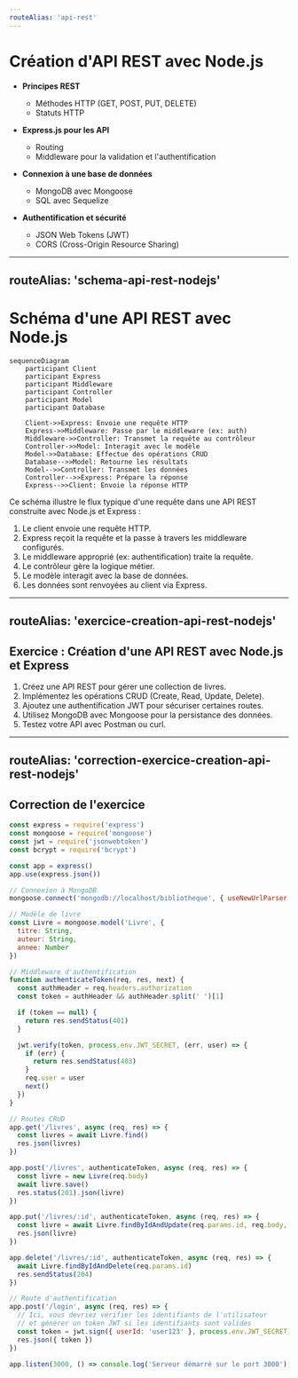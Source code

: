 ```yaml
---
routeAlias: 'api-rest'
---
```


# Création d'API REST avec Node.js

- **Principes REST**
  - Méthodes HTTP (GET, POST, PUT, DELETE)
  - Statuts HTTP

- **Express.js pour les API**
  - Routing
  - Middleware pour la validation et l'authentification

- **Connexion à une base de données**
  - MongoDB avec Mongoose
  - SQL avec Sequelize

- **Authentification et sécurité**
  - JSON Web Tokens (JWT)
  - CORS (Cross-Origin Resource Sharing)

---
routeAlias: 'schema-api-rest-nodejs'
---

# Schéma d'une API REST avec Node.js

```mermaid
sequenceDiagram
    participant Client
    participant Express
    participant Middleware
    participant Controller
    participant Model
    participant Database

    Client->>Express: Envoie une requête HTTP
    Express->>Middleware: Passe par le middleware (ex: auth)
    Middleware->>Controller: Transmet la requête au contrôleur
    Controller->>Model: Interagit avec le modèle
    Model->>Database: Effectue des opérations CRUD
    Database-->>Model: Retourne les résultats
    Model-->>Controller: Transmet les données
    Controller-->>Express: Prépare la réponse
    Express-->>Client: Envoie la réponse HTTP
```

Ce schéma illustre le flux typique d'une requête dans une API REST construite avec Node.js et Express :

1. Le client envoie une requête HTTP.
2. Express reçoit la requête et la passe à travers les middleware configurés.
3. Le middleware approprié (ex: authentification) traite la requête.
4. Le contrôleur gère la logique métier.
5. Le modèle interagit avec la base de données.
6. Les données sont renvoyées au client via Express.

---
routeAlias: 'exercice-creation-api-rest-nodejs'
---

## Exercice : Création d'une API REST avec Node.js et Express

1. Créez une API REST pour gérer une collection de livres.
2. Implémentez les opérations CRUD (Create, Read, Update, Delete).
3. Ajoutez une authentification JWT pour sécuriser certaines routes.
4. Utilisez MongoDB avec Mongoose pour la persistance des données.
5. Testez votre API avec Postman ou curl.

---
routeAlias: 'correction-exercice-creation-api-rest-nodejs'
---

## Correction de l'exercice

```javascript
const express = require('express')
const mongoose = require('mongoose')
const jwt = require('jsonwebtoken')
const bcrypt = require('bcrypt')

const app = express()
app.use(express.json())

// Connexion à MongoDB
mongoose.connect('mongodb://localhost/bibliotheque', { useNewUrlParser: true, useUnifiedTopology: true })

// Modèle de livre
const Livre = mongoose.model('Livre', {
  titre: String,
  auteur: String,
  annee: Number
})

// Middleware d'authentification
function authenticateToken(req, res, next) {
  const authHeader = req.headers.authorization
  const token = authHeader && authHeader.split(' ')[1]

  if (token == null) {
    return res.sendStatus(401)
  }

  jwt.verify(token, process.env.JWT_SECRET, (err, user) => {
    if (err) {
      return res.sendStatus(403)
    }
    req.user = user
    next()
  })
}

// Routes CRUD
app.get('/livres', async (req, res) => {
  const livres = await Livre.find()
  res.json(livres)
})

app.post('/livres', authenticateToken, async (req, res) => {
  const livre = new Livre(req.body)
  await livre.save()
  res.status(201).json(livre)
})

app.put('/livres/:id', authenticateToken, async (req, res) => {
  const livre = await Livre.findByIdAndUpdate(req.params.id, req.body, { new: true })
  res.json(livre)
})

app.delete('/livres/:id', authenticateToken, async (req, res) => {
  await Livre.findByIdAndDelete(req.params.id)
  res.sendStatus(204)
})

// Route d'authentification
app.post('/login', async (req, res) => {
  // Ici, vous devriez vérifier les identifiants de l'utilisateur
  // et générer un token JWT si les identifiants sont valides
  const token = jwt.sign({ userId: 'user123' }, process.env.JWT_SECRET)
  res.json({ token })
})

app.listen(3000, () => console.log('Serveur démarré sur le port 3000'))
```